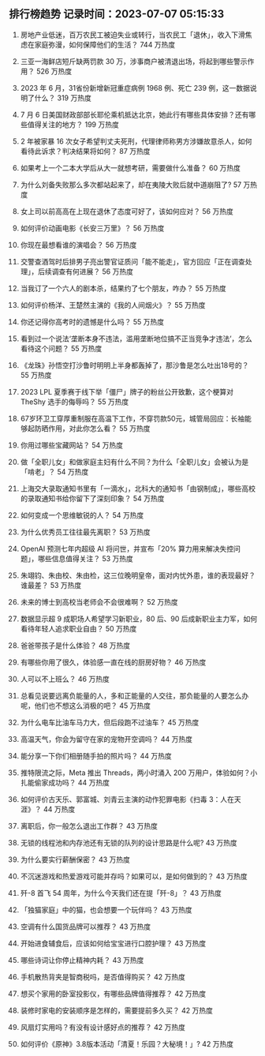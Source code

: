 
## 排行榜趋势 记录时间：2023-07-07 05:15:33
  
  1. 房地产业低迷，百万农民工被迫失业或转行，当农民工「退休」，收入下滑焦虑在家庭弥漫，如何保障他们的生活？ 744 万热度
    
  2. 三亚一海鲜店短斤缺两罚款 30 万，涉事商户被清退出场，将起到哪些警示作用？ 526 万热度
    
  3. 2023 年 6 月，31省份新增新冠重症病例 1968 例、死亡 239 例，这一数据说明了什么？ 319 万热度
    
  4. 7 月 6 日美国财政部部长耶伦乘机抵达北京，她此行有哪些具体安排？还有哪些值得关注的地方？ 199 万热度
    
  5. 2 年被家暴 16 次女子希望判丈夫死刑，代理律师称男方涉嫌故意杀人，如何看待此诉求？判决结果将如何？ 87 万热度
    
  6. 如果考上一个二本大学后从大一就想考研，需要做什么准备？ 60 万热度
    
  7. 为什么刘备失败那么多次都站起来了，却在夷陵大败后就中道崩阻了? 57 万热度
    
  8. 女上司以前高高在上现在退休了态度可好了，该如何应对？ 56 万热度
    
  9. 如何评价动画电影《长安三万里》？ 56 万热度
    
  10. 你现在最想看谁的演唱会？ 56 万热度
    
  11. 交警查酒驾时后排男子亮出警官证质问「能不能走」，官方回应「正在调查处理」，后续调查有何进展？ 56 万热度
    
  12. 当我订了一个六人的剧本杀，结果约了七个朋友，咋办？ 55 万热度
    
  13. 如何评价杨洋、王楚然主演的《我的人间烟火》？ 55 万热度
    
  14. 你还记得你高考时的遗憾是什么吗？ 55 万热度
    
  15. 看到过一个说法‘垄断本身不违法，滥用垄断地位搞不正当竞争才违法’，怎么看待这个问题？ 55 万热度
    
  16. 《龙珠》孙悟空打沙鲁时明明上半身都轰掉了，那沙鲁是怎么吐出18号的？ 55 万热度
    
  17. 2023 LPL 夏季赛于线下举「僵尸」牌子的粉丝公开致歉，这个梗算对 TheShy 选手的侮辱吗？ 55 万热度
    
  18. 67岁环卫工穿厚重制服在高温下工作，不穿罚款50元，城管局回应：长袖能够起防晒作用，对此你怎么看？ 55 万热度
    
  19. 你用过哪些宝藏网站？ 54 万热度
    
  20. 做「全职儿女」和做家庭主妇有什么不同？为什么「全职儿女」会被认为是「啃老」？ 54 万热度
    
  21. 上海交大录取通知书里有「一滴水」，北科大的通知书「由钢制成」，哪些高校的录取通知书给你留下了深刻印象？ 54 万热度
    
  22. 如何变成一个思维敏锐的人？ 54 万热度
    
  23. 为什么优秀员工往往最先离职？ 53 万热度
    
  24. OpenAI 预测七年内超级 AI 将问世，并宣布「20% 算力用来解决失控问题」，哪些信息值得关注？ 53 万热度
    
  25. 朱翊钧、朱由校、朱由检，这三位晚明皇帝，面对内忧外患，谁的表现最好？谁最差？ 53 万热度
    
  26. 未来的博士到高校当老师会不会很难啊？ 52 万热度
    
  27. 数据显示超 9 成职场人希望学习新职业，80 后、90 后成新职业主力军，如何看待年轻人追求职业自由？ 50 万热度
    
  28. 爸爸带孩子是什么体验？ 48 万热度
    
  29. 有哪些你用了很久，体验感一直在线的厨房好物？ 46 万热度
    
  30. 人可以不上班么？ 46 万热度
    
  31. 总看见说要远离负能量的人，多和正能量的人交往，那负能量的人要怎么办呢，他们也不想这么消极的吧？ 45 万热度
    
  32. 为什么电车比油车马力大，但后段跑不过油车？ 45 万热度
    
  33. 高温天气，你会为留守在家的宠物开空调吗？ 44 万热度
    
  34. 能分享一下你们相册随手拍的照片吗？ 44 万热度
    
  35. 推特限流之际，Meta 推出 Threads，两小时涌入 200 万用户，体验如何？小扎能偷家成功吗？ 44 万热度
    
  36. 如何评价古天乐、郭富城、刘青云主演的动作犯罪电影《扫毒 3：人在天涯》？ 44 万热度
    
  37. 离职后，你一般怎么退出工作群？ 43 万热度
    
  38. 无锁的线程池和内存池还有无锁的队列的设计思路是什么呢? 43 万热度
    
  39. 为什么要实行薪酬保密？ 43 万热度
    
  40. 不沉迷游戏和热爱游戏可能并存吗？如果可以，是如何做到的？ 43 万热度
    
  41. 歼-8 首飞 54 周年，为什么今天我们还在提「歼-8」？ 43 万热度
    
  42. 「独猫家庭」中的猫，也会想要一个玩伴吗？ 43 万热度
    
  43. 空调有什么国货品牌可以推荐？ 43 万热度
    
  44. 开始进食辅食后，应该如何给宝宝进行口腔护理？ 43 万热度
    
  45. 哪些诗词让你停止精神内耗？ 43 万热度
    
  46. 手机散热背夹是智商税吗，是否值得购买？ 42 万热度
    
  47. 想买个家用的卧室投影仪，有哪些品牌值得推荐？ 42 万热度
    
  48. 装修时家电的安装顺序是怎样的，需要提前多久买？ 42 万热度
    
  49. 风扇灯实用吗？有没有设计感好点的推荐？ 42 万热度
    
  50. 如何评价《原神》3.8版本活动「清夏！乐园？大秘境！」? 42 万热度
    